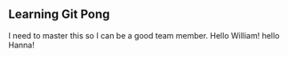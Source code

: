 ## Learning Git Pong
I need to master this so I can be a good team member.
Hello William!
hello Hanna!